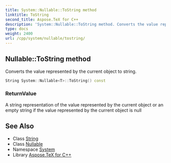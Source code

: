 ```yaml
---
title: System::Nullable::ToString method
linktitle: ToString
second_title: Aspose.TeX for C++
description: 'System::Nullable::ToString method. Converts the value represented by the current object to string in C++.'
type: docs
weight: 2400
url: /cpp/system/nullable/tostring/
---
```

## Nullable::ToString method


Converts the value represented by the current object to string.

```cpp
String System::Nullable<T>::ToString() const
```


### ReturnValue

A string representation of the value represented by the current object or an empty string if the value represented by the current object is null

## See Also

* Class [String](../../string/)
* Class [Nullable](../)
* Namespace [System](../../)
* Library [Aspose.TeX for C++](../../../)
